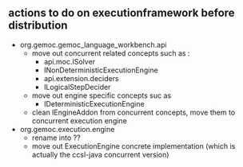 ## actions to do on executionframework before distribution

* org.gemoc.gemoc_language_workbench.api
  * move out concurrent related concepts such as :
    * api.moc.ISolver
    * INonDeterministicExecutionEngine
    * api.extension.deciders
    * ILogicalStepDecider
  * move out engine specific concepts suc as
    * IDeterministicExecutionEngine
  * clean IEngineAddon from concurrent concepts, move them to concurrent execution engine
* org.gemoc.execution.engine
  * rename into ??
  * move out ExecutionEngine concrete implementation (which is actually the ccsl-java concurrent version)
